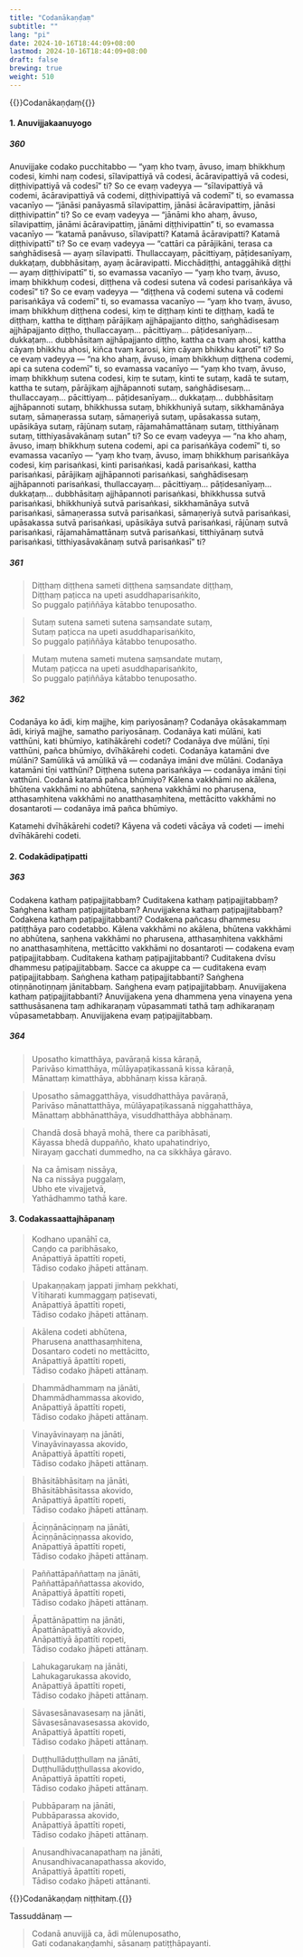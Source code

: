 ```yaml
---
title: "Codanākaṇḍaṃ"
subtitle: ""
lang: "pi"
date: 2024-10-16T18:44:09+08:00
lastmod: 2024-10-16T18:44:09+08:00
draft: false
brewing: true
weight: 510
---
```


{{<subtitle>}}Codanākaṇḍaṃ{{</subtitle>}}

#### 1. Anuvijjakaanuyogo

##### 360

Anuvijjake codako pucchitabbo — “yaṃ kho tvaṃ, āvuso, imaṃ bhikkhuṃ codesi, kimhi naṃ codesi, sīlavipattiyā vā codesi, ācāravipattiyā vā codesi, diṭṭhivipattiyā vā codesī” ti? So ce evaṃ vadeyya — “sīlavipattiyā vā codemi, ācāravipattiyā vā codemi, diṭṭhivipattiyā vā codemī” ti, so evamassa vacanīyo — “jānāsi panāyasmā sīlavipattiṃ, jānāsi ācāravipattiṃ, jānāsi diṭṭhivipattin” ti? So ce evaṃ vadeyya — “jānāmi kho ahaṃ, āvuso, sīlavipattiṃ, jānāmi ācāravipattiṃ, jānāmi diṭṭhivipattin” ti, so evamassa vacanīyo — “katamā panāvuso, sīlavipatti? Katamā ācāravipatti? Katamā diṭṭhivipattī” ti? So ce evaṃ vadeyya — “cattāri ca pārājikāni, terasa ca saṅghādisesā — ayaṃ sīlavipatti. Thullaccayaṃ, pācittiyaṃ, pāṭidesanīyaṃ, dukkaṭaṃ, dubbhāsitaṃ, ayaṃ ācāravipatti. Micchādiṭṭhi, antaggāhikā diṭṭhi — ayaṃ diṭṭhivipattī” ti, so evamassa vacanīyo — “yaṃ kho tvaṃ, āvuso, imaṃ bhikkhuṃ codesi, diṭṭhena vā codesi sutena vā codesi parisaṅkāya vā codesī” ti? So ce evaṃ vadeyya — “diṭṭhena vā codemi sutena vā codemi parisaṅkāya vā codemī” ti, so evamassa vacanīyo — “yaṃ kho tvaṃ, āvuso, imaṃ bhikkhuṃ diṭṭhena codesi, kiṃ te diṭṭhaṃ kinti te diṭṭhaṃ, kadā te diṭṭhaṃ, kattha te diṭṭhaṃ pārājikaṃ ajjhāpajjanto diṭṭho, saṅghādisesaṃ ajjhāpajjanto diṭṭho, thullaccayaṃ… pācittiyaṃ… pāṭidesanīyaṃ… dukkaṭaṃ… dubbhāsitaṃ ajjhāpajjanto diṭṭho, kattha ca tvaṃ ahosi, kattha cāyaṃ bhikkhu ahosi, kiñca tvaṃ karosi, kiṃ cāyaṃ bhikkhu karotī” ti? So ce evaṃ vadeyya — “na kho ahaṃ, āvuso, imaṃ bhikkhuṃ diṭṭhena codemi, api ca sutena codemī” ti, so evamassa vacanīyo — “yaṃ kho tvaṃ, āvuso, imaṃ bhikkhuṃ sutena codesi, kiṃ te sutaṃ, kinti te sutaṃ, kadā te sutaṃ, kattha te sutaṃ, pārājikaṃ ajjhāpannoti sutaṃ, saṅghādisesaṃ… thullaccayaṃ… pācittiyaṃ… pāṭidesanīyaṃ… dukkaṭaṃ… dubbhāsitaṃ ajjhāpannoti sutaṃ, bhikkhussa sutaṃ, bhikkhuniyā sutaṃ, sikkhamānāya sutaṃ, sāmaṇerassa sutaṃ, sāmaṇeriyā sutaṃ, upāsakassa sutaṃ, upāsikāya sutaṃ, rājūnaṃ sutaṃ, rājamahāmattānaṃ sutaṃ, titthiyānaṃ sutaṃ, titthiyasāvakānaṃ sutan” ti? So ce evaṃ vadeyya — “na kho ahaṃ, āvuso, imaṃ bhikkhuṃ sutena codemi, api ca parisaṅkāya codemī” ti, so evamassa vacanīyo — “yaṃ kho tvaṃ, āvuso, imaṃ bhikkhuṃ parisaṅkāya codesi, kiṃ parisaṅkasi, kinti parisaṅkasi, kadā parisaṅkasi, kattha parisaṅkasi, pārājikaṃ ajjhāpannoti parisaṅkasi, saṅghādisesaṃ ajjhāpannoti parisaṅkasi, thullaccayaṃ… pācittiyaṃ… pāṭidesanīyaṃ… dukkaṭaṃ… dubbhāsitaṃ ajjhāpannoti parisaṅkasi, bhikkhussa sutvā parisaṅkasi, bhikkhuniyā sutvā parisaṅkasi, sikkhamānāya sutvā parisaṅkasi, sāmaṇerassa sutvā parisaṅkasi, sāmaṇeriyā sutvā parisaṅkasi, upāsakassa sutvā parisaṅkasi, upāsikāya sutvā parisaṅkasi, rājūnaṃ sutvā parisaṅkasi, rājamahāmattānaṃ sutvā parisaṅkasi, titthiyānaṃ sutvā parisaṅkasi, titthiyasāvakānaṃ sutvā parisaṅkasī” ti?

##### 361

> Diṭṭhaṃ diṭṭhena sameti diṭṭhena saṃsandate diṭṭhaṃ,  
> Diṭṭhaṃ paṭicca na upeti asuddhaparisaṅkito,  
> So puggalo paṭiññāya kātabbo tenuposatho.

> Sutaṃ sutena sameti sutena saṃsandate sutaṃ,  
> Sutaṃ paṭicca na upeti asuddhaparisaṅkito,  
> So puggalo paṭiññāya kātabbo tenuposatho.

> Mutaṃ mutena sameti mutena saṃsandate mutaṃ,  
> Mutaṃ paṭicca na upeti asuddhaparisaṅkito,  
> So puggalo paṭiññāya kātabbo tenuposatho.

##### 362

Codanāya ko ādi, kiṃ majjhe, kiṃ pariyosānaṃ? Codanāya okāsakammaṃ ādi, kiriyā majjhe, samatho pariyosānaṃ. Codanāya kati mūlāni, kati vatthūni, kati bhūmiyo, katihākārehi codeti? Codanāya dve mūlāni, tīṇi vatthūni, pañca bhūmiyo, dvīhākārehi codeti. Codanāya katamāni dve mūlāni? Samūlikā vā amūlikā vā — codanāya imāni dve mūlāni. Codanāya katamāni tīṇi vatthūni? Diṭṭhena sutena parisaṅkāya — codanāya imāni tīṇi vatthūni. Codanā katamā pañca bhūmiyo? Kālena vakkhāmi no akālena, bhūtena vakkhāmi no abhūtena, saṇhena vakkhāmi no pharusena, atthasaṃhitena vakkhāmi no anatthasaṃhitena, mettācitto vakkhāmi no dosantaroti — codanāya imā pañca bhūmiyo.

Katamehi dvīhākārehi codeti? Kāyena vā codeti vācāya vā codeti — imehi dvīhākārehi codeti.

#### 2. Codakādipaṭipatti

##### 363

Codakena kathaṃ paṭipajjitabbaṃ? Cuditakena kathaṃ paṭipajjitabbaṃ? Saṅghena kathaṃ paṭipajjitabbaṃ? Anuvijjakena kathaṃ paṭipajjitabbaṃ? Codakena kathaṃ paṭipajjitabbanti? Codakena pañcasu dhammesu patiṭṭhāya paro codetabbo. Kālena vakkhāmi no akālena, bhūtena vakkhāmi no abhūtena, saṇhena vakkhāmi no pharusena, atthasaṃhitena vakkhāmi no anatthasaṃhitena, mettācitto vakkhāmi no dosantaroti — codakena evaṃ paṭipajjitabbaṃ. Cuditakena kathaṃ paṭipajjitabbanti? Cuditakena dvīsu dhammesu paṭipajjitabbaṃ. Sacce ca akuppe ca — cuditakena evaṃ paṭipajjitabbaṃ. Saṅghena kathaṃ paṭipajjitabbanti? Saṅghena otiṇṇānotiṇṇaṃ jānitabbaṃ. Saṅghena evaṃ paṭipajjitabbaṃ. Anuvijjakena kathaṃ paṭipajjitabbanti? Anuvijjakena yena dhammena yena vinayena yena satthusāsanena taṃ adhikaraṇaṃ vūpasammati tathā taṃ adhikaraṇaṃ vūpasametabbaṃ. Anuvijjakena evaṃ paṭipajjitabbaṃ.

##### 364

> Uposatho kimatthāya, pavāraṇā kissa kāraṇā,  
> Parivāso kimatthāya, mūlāyapaṭikassanā kissa kāraṇā,  
> Mānattaṃ kimatthāya, abbhānaṃ kissa kāraṇā.

> Uposatho sāmaggatthāya, visuddhatthāya pavāraṇā,  
> Parivāso mānattatthāya, mūlāyapaṭikassanā niggahatthāya,  
> Mānattaṃ abbhānatthāya, visuddhatthāya abbhānaṃ.

> Chandā dosā bhayā mohā, there ca paribhāsati,  
> Kāyassa bhedā duppañño, khato upahatindriyo,  
> Nirayaṃ gacchati dummedho, na ca sikkhāya gāravo.

> Na ca āmisaṃ nissāya,  
> Na ca nissāya puggalaṃ,  
> Ubho ete vivajjetvā,  
> Yathādhammo tathā kare.

#### 3. Codakassaattajhāpanaṃ

> Kodhano upanāhī ca,  
> Caṇḍo ca paribhāsako,  
> Anāpattiyā āpattīti ropeti,  
> Tādiso codako jhāpeti attānaṃ.

> Upakaṇṇakaṃ jappati jimhaṃ pekkhati,  
> Vītiharati kummaggaṃ paṭisevati,  
> Anāpattiyā āpattīti ropeti,  
> Tādiso codako jhāpeti attānaṃ.

> Akālena codeti abhūtena,  
> Pharusena anatthasaṃhitena,  
> Dosantaro codeti no mettācitto,  
> Anāpattiyā āpattīti ropeti,  
> Tādiso codako jhāpeti attānaṃ.

> Dhammādhammaṃ na jānāti,  
> Dhammādhammassa akovido,  
> Anāpattiyā āpattīti ropeti,  
> Tādiso codako jhāpeti attānaṃ.

> Vinayāvinayaṃ na jānāti,  
> Vinayāvinayassa akovido,  
> Anāpattiyā āpattīti ropeti,  
> Tādiso codako jhāpeti attānaṃ.

> Bhāsitābhāsitaṃ na jānāti,  
> Bhāsitābhāsitassa akovido,  
> Anāpattiyā āpattīti ropeti,  
> Tādiso codako jhāpeti attānaṃ.

> Āciṇṇānāciṇṇaṃ na jānāti,  
> Āciṇṇānāciṇṇassa akovido,  
> Anāpattiyā āpattīti ropeti,  
> Tādiso codako jhāpeti attānaṃ.

> Paññattāpaññattaṃ na jānāti,  
> Paññattāpaññattassa akovido,  
> Anāpattiyā āpattīti ropeti,  
> Tādiso codako jhāpeti attānaṃ.

> Āpattānāpattiṃ na jānāti,  
> Āpattānāpattiyā akovido,  
> Anāpattiyā āpattīti ropeti,  
> Tādiso codako jhāpeti attānaṃ.

> Lahukagarukaṃ na jānāti,  
> Lahukagarukassa akovido,  
> Anāpattiyā āpattīti ropeti,  
> Tādiso codako jhāpeti attānaṃ.

> Sāvasesānavasesaṃ na jānāti,  
> Sāvasesānavasesassa akovido,  
> Anāpattiyā āpattīti ropeti,  
> Tādiso codako jhāpeti attānaṃ.

> Duṭṭhullāduṭṭhullaṃ na jānāti,  
> Duṭṭhullāduṭṭhullassa akovido,  
> Anāpattiyā āpattīti ropeti,  
> Tādiso codako jhāpeti attānaṃ.

> Pubbāparaṃ na jānāti,  
> Pubbāparassa akovido,  
> Anāpattiyā āpattīti ropeti,  
> Tādiso codako jhāpeti attānaṃ.

> Anusandhivacanapathaṃ na jānāti,  
> Anusandhivacanapathassa akovido,  
> Anāpattiyā āpattīti ropeti,  
> Tādiso codako jhāpeti attānanti.

{{<eop>}}Codanākaṇḍaṃ niṭṭhitaṃ.{{</eop>}}

Tassuddānaṃ —

> Codanā anuvijjā ca, ādi mūlenuposatho,  
> Gati codanakaṇḍamhi, sāsanaṃ patiṭṭhāpayanti.